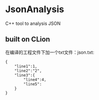 # JsonAnalysis
C++ tool to analysis JSON

## built on CLion

在编译的工程文件下加一个txt文件：json.txt:

```
{
    "line1":1,
    "line2":"2",
    "line3":{
        "line4":4,
        "line5":
    }
}
```
